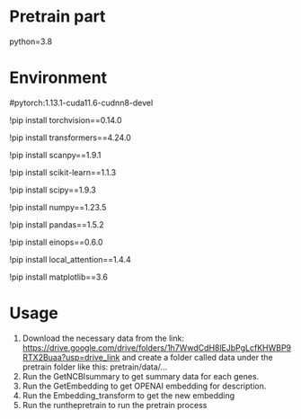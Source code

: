 # Pretrain part
python=3.8

# Environment

#pytorch:1.13.1-cuda11.6-cudnn8-devel

!pip install torchvision==0.14.0

!pip install transformers==4.24.0

!pip install scanpy==1.9.1

!pip install scikit-learn==1.1.3

!pip install scipy==1.9.3

!pip install numpy==1.23.5

!pip install pandas==1.5.2

!pip install einops==0.6.0

!pip install local_attention==1.4.4

!pip install matplotlib==3.6

# Usage
1. Download the necessary data from the link: https://drive.google.com/drive/folders/1h7WwdCdH8lEJbPgLcfKHWBP9RTX2Buaa?usp=drive_link
   and create a folder called data under the pretrain folder like this: pretrain/data/...
2. Run the GetNCBIsummary to get summary data for each genes.
3. Run the GetEmbedding to get OPENAI embedding for description.
4. Run the Embedding_transform to get the new embedding
5. Run the runthepretrain to run the pretrain process
